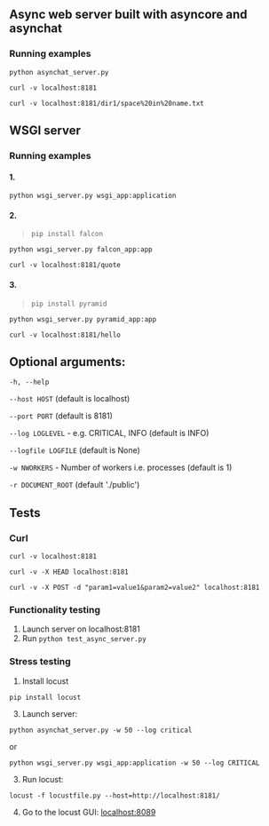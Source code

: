 ## Async web server built with asyncore and asynchat

### Running examples
```
python asynchat_server.py
```
```
curl -v localhost:8181
```
```
curl -v localhost:8181/dir1/space%20in%20name.txt
```

## WSGI server

### Running examples

#### 1.
```
python wsgi_server.py wsgi_app:application
```


#### 2.
> `pip install falcon`
```
python wsgi_server.py falcon_app:app
```
```
curl -v localhost:8181/quote
```

#### 3.
> `pip install pyramid`

```
python wsgi_server.py pyramid_app:app
```
```
curl -v localhost:8181/hello
```


## Optional arguments:
`-h, --help`

`--host HOST` (default is localhost)

`--port PORT` (default is 8181)

`--log LOGLEVEL` - e.g. CRITICAL, INFO (default is INFO)

`--logfile LOGFILE` (default is None)

`-w NWORKERS` - Number of workers i.e. processes (default is 1)

`-r DOCUMENT_ROOT` (default './public')

## Tests

### Curl

```
curl -v localhost:8181
```

```
curl -v -X HEAD localhost:8181 
```

```
curl -v -X POST -d "param1=value1&param2=value2" localhost:8181 
```



### Functionality testing
1. Launch server on localhost:8181
2. Run `python test_async_server.py`


### Stress testing
1. Install locust
```
pip install locust
```
3. Launch server:
```
python asynchat_server.py -w 50 --log critical
```
or

```
python wsgi_server.py wsgi_app:application -w 50 --log CRITICAL
```

3. Run locust:
```
locust -f locustfile.py --host=http://localhost:8181/
```
4. Go to the locust GUI: [localhost:8089](http://localhost:8089/)
